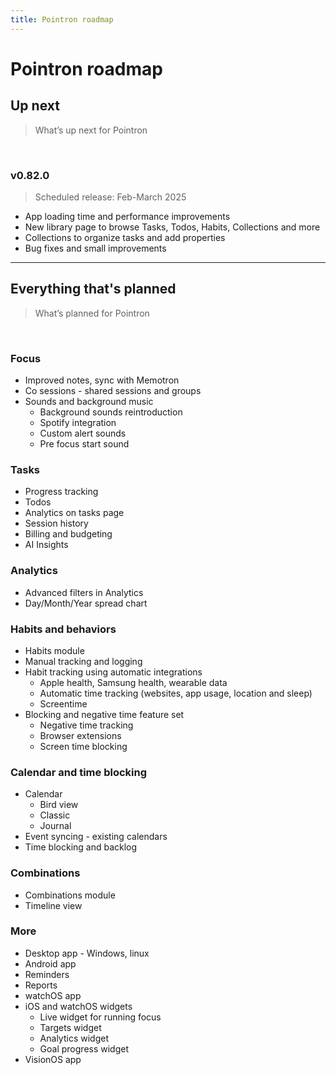 ```yaml
---
title: Pointron roadmap
---
```

# Pointron roadmap

## Up next
> What’s up next for Pointron

​
### v0.82.0
> Scheduled release: Feb-March 2025

* App loading time and performance improvements
* New library page to browse Tasks, Todos, Habits, Collections and more
* Collections to organize tasks and add properties
* Bug fixes and small improvements


---
## Everything that's planned
> What’s planned for Pointron

​
### Focus
- Improved notes, sync with Memotron
- Co sessions - shared sessions and groups
- Sounds and background music
  - Background sounds reintroduction
  - Spotify integration
  - Custom alert sounds
  - Pre focus start sound

### Tasks
- Progress tracking
- Todos
- Analytics on tasks page
- Session history
- Billing and budgeting
- AI Insights


### Analytics
- Advanced filters in Analytics
- Day/Month/Year spread chart


### Habits and behaviors
- Habits module
- Manual tracking and logging
- Habit tracking using automatic integrations
  - Apple health, Samsung health, wearable data
  - Automatic time tracking (websites, app usage, location and sleep)
  - Screentime
- Blocking and negative time feature set
  - Negative time tracking
  - Browser extensions
  - Screen time blocking


### Calendar and time blocking
- Calendar
  - Bird view
  - Classic
  - Journal
- Event syncing - existing calendars
- Time blocking and backlog


### Combinations
- Combinations module
- Timeline view


### More
- Desktop app - Windows, linux
- Android app
- Reminders
- Reports
- watchOS app
- iOS and watchOS widgets
  - Live widget for running focus
  - Targets widget
  - Analytics widget
  - Goal progress widget
- VisionOS app

